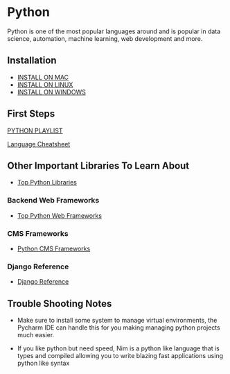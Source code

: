 # Python

Python is one of the most popular languages around and is popular in data science, automation, machine learning, web development and more.

## Installation

- [INSTALL ON MAC](https://programwithus.com/learn/python/install-python3-mac)
- [INSTALL ON LINUX](https://www.digitalocean.com/community/tutorials/how-to-install-python-3-and-set-up-a-programming-environment-on-an-ubuntu-20-04-server)
- [INSTALL ON WINDOWS](https://phoenixnap.com/kb/how-to-install-python-3-windows)

## First Steps

[PYTHON PLAYLIST](https://www.youtube.com/playlist?list=PLY6oTPmKnKbaTvgXqNCRXcKnqbO5j2oQn)

[Language Cheatsheet](https://www.scribd.com/document/483038702/DevNursery-Cheatsheet-Python)

## Other Important Libraries To Learn About

- [Top Python Libraries](https://www.ubuntupit.com/best-python-libraries-and-packages-for-beginners/)


### Backend Web Frameworks

- [Top Python Web Frameworks](https://steelkiwi.com/blog/top-10-python-web-frameworks-to-learn/)

### CMS Frameworks

- [Python CMS Frameworks](https://morioh.com/p/53082b6e0db3)

### Django Reference

- [Django Reference](https://tuts.alexmercedcoder.com/djangoreference/)

## Trouble Shooting Notes

- Make sure to install some system to manage virtual environments, the Pycharm IDE can handle this for you making managing python projects much easier.

- If you like python but need speed, Nim is a python like language that is types and compiled allowing you to write blazing fast applications using python like syntax